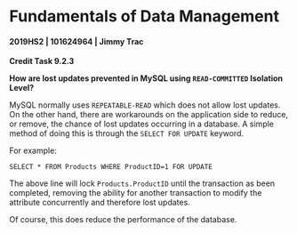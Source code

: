 # Fundamentals of Data Management

#### 2019HS2 |  101624964 | Jimmy Trac 

**Credit Task 9.2.3**

**How are lost updates prevented in MySQL using `READ-COMMITTED` Isolation Level?**

MySQL normally uses `REPEATABLE-READ` which does not allow lost updates. On the other hand, there are workarounds on the application side to reduce, or remove, the chance of lost updates occurring in a database. A simple method of doing this is through the `SELECT FOR UPDATE` keyword.

For example:

```mysql
SELECT * FROM Products WHERE ProductID=1 FOR UPDATE
```

The above line will lock `Products.ProductID` until the transaction as been completed, removing the ability for another transaction to modify the attribute concurrently and therefore lost updates.

Of course, this does reduce the performance of the database.

